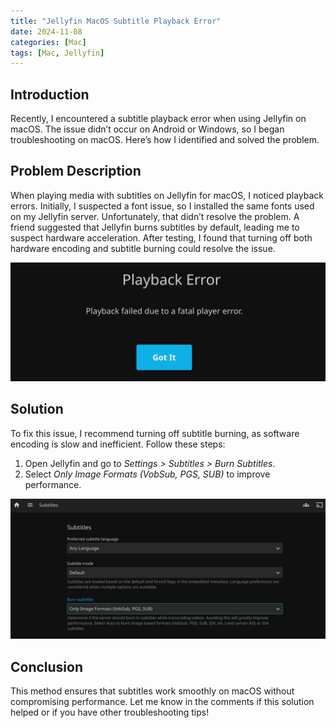 ```yaml
---
title: "Jellyfin MacOS Subtitle Playback Error"
date: 2024-11-08
categories: [Mac]
tags: [Mac, Jellyfin]
---
```


## Introduction
Recently, I encountered a subtitle playback error when using Jellyfin on macOS. The issue didn’t occur on Android or Windows, so I began troubleshooting on macOS. Here’s how I identified and solved the problem.

## Problem Description
When playing media with subtitles on Jellyfin for macOS, I noticed playback errors. Initially, I suspected a font issue, so I installed the same fonts used on my Jellyfin server. Unfortunately, that didn’t resolve the problem. A friend suggested that Jellyfin burns subtitles by default, leading me to suspect hardware acceleration. After testing, I found that turning off both hardware encoding and subtitle burning could resolve the issue.

![Playback Error Screenshot](images/2024-11-8-Jellyfin-Macos-Subtitle-Error/play_back_error.jpg)

## Solution
To fix this issue, I recommend turning off subtitle burning, as software encoding is slow and inefficient. Follow these steps:

1. Open Jellyfin and go to *Settings > Subtitles > Burn Subtitles*.
2. Select *Only Image Formats (VobSub, PGS, SUB)* to improve performance.

![Settings Screenshot](images/2024-11-8-Jellyfin-Macos-Subtitle-Error/turnoff_burning_subtitles.png)

## Conclusion
This method ensures that subtitles work smoothly on macOS without compromising performance. Let me know in the comments if this solution helped or if you have other troubleshooting tips!
